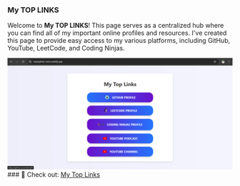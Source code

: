 ### My TOP LINKS 

Welcome to **My TOP LINKS**! This page serves as a centralized hub where you can find all of my important online profiles and resources. I've created this page to provide easy access to my various platforms, including GitHub, YouTube, LeetCode, and Coding Ninjas.

<img src = "TopLinks_Neeru.png">
### 🔗 Check out: <a href = "https://mytoplinks-neeru.netlify.app/" alt="mytoplinks"> My Top Links </a>

